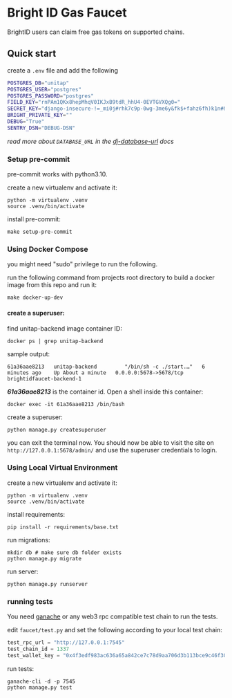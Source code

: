 # Bright ID Gas Faucet

BrightID users can claim free gas tokens on supported chains.

## Quick start

create a `.env` file and add the following

```bash
POSTGRES_DB="unitap"
POSTGRES_USER="postgres"
POSTGRES_PASSWORD="postgres"
FIELD_KEY="rnPAm1QKx8hepMhqV0IKJxB9tdR_hhU4-0EVTGVXQg0="
SECRET_KEY="django-insecure-!=_mi0j#rhk7c9p-0wg-3me6y&fk$+fahz6fh)k1n#&@s(9vf5"
BRIGHT_PRIVATE_KEY=""
DEBUG="True"
SENTRY_DSN="DEBUG-DSN"
```

_read more about `DATABASE_URL` in the [dj-database-url](https://github.com/kennethreitz/dj-database-url#url-schema) docs_

### Setup pre-commit
pre-commit works with python3.10.

create a new virtualenv and activate it:

```shell
python -m virtualenv .venv
source .venv/bin/activate
```

install pre-commit:

```shell
make setup-pre-commit
```

### Using Docker Compose

you might need "sudo" privilege to run the following.

run the following command from projects root directory to build a docker image from this repo and run it:

```shell
make docker-up-dev
```

#### create a superuser:

find unitap-backend image container ID:

```shell
docker ps | grep unitap-backend
```

sample output:

```
61a36aae8213   unitap-backend         "/bin/sh -c ./start.…"   6 minutes ago    Up About a minute   0.0.0.0:5678->5678/tcp   brightidfaucet-backend-1
```

**_61a36aae8213_** is the container id. Open a shell inside this container:

```shell
docker exec -it 61a36aae8213 /bin/bash
```

create a superuser:

```shell
python manage.py createsuperuser
```

you can exit the terminal now. You should now be able to visit the site on `http://127.0.0.1:5678/admin/` and use the superuser credentials to login.

### Using Local Virtual Environment

create a new virtualenv and activate it:

```shell
python -m virtualenv .venv
source .venv/bin/activate
```

install requirements:

```shell
pip install -r requirements/base.txt
```

run migrations:

```shell
mkdir db # make sure db folder exists
python manage.py migrate
```

run server:

```shell
python manage.py runserver
```

### running tests

You need [ganache](https://www.npmjs.com/package/ganache-cli) or any web3 rpc compatible test chain to run the tests.

edit `faucet/test.py` and set the following according to your local test chain:

```python
test_rpc_url = "http://127.0.0.1:7545"
test_chain_id = 1337
test_wallet_key = "0x4f3edf983ac636a65a842ce7c78d9aa706d3b113bce9c46f30d7d21715b23b1d" # must hold some native tokens
```

run tests:

```shell
ganache-cli -d -p 7545
python manage.py test
```
